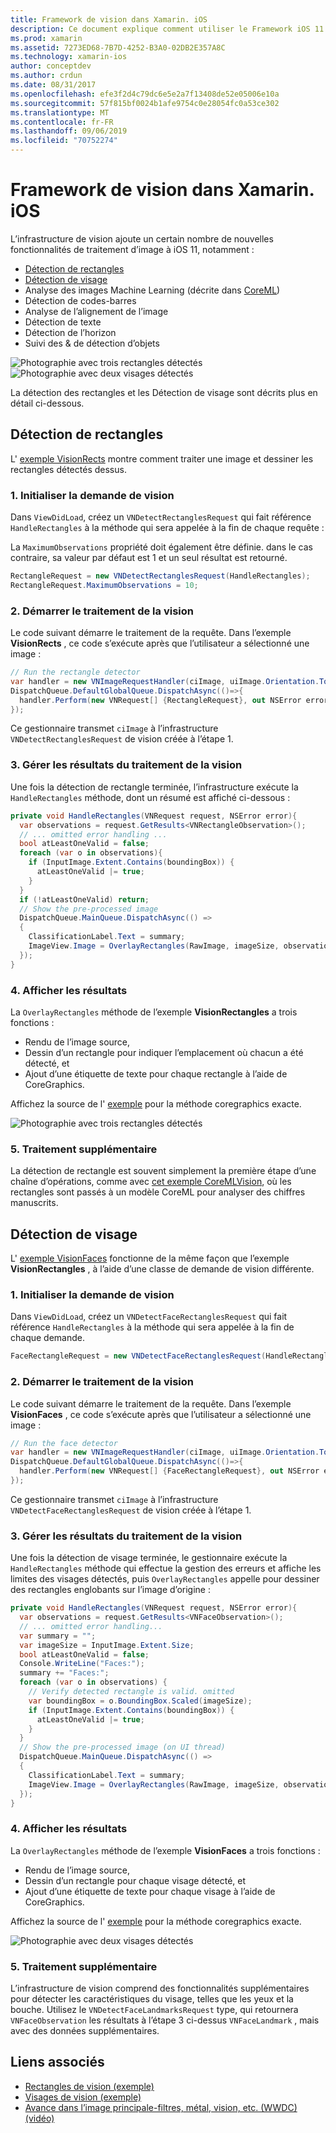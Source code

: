 ```yaml
---
title: Framework de vision dans Xamarin. iOS
description: Ce document explique comment utiliser le Framework iOS 11 vision dans Xamarin. iOS. Plus précisément, il aborde la détection des rectangles et la détection des visages.
ms.prod: xamarin
ms.assetid: 7273ED68-7B7D-4252-B3A0-02DB2E357A8C
ms.technology: xamarin-ios
author: conceptdev
ms.author: crdun
ms.date: 08/31/2017
ms.openlocfilehash: efe3f2d4c79dc6e5e2a7f13408de52e05006e10a
ms.sourcegitcommit: 57f815bf0024b1afe9754c0e28054fc0a53ce302
ms.translationtype: MT
ms.contentlocale: fr-FR
ms.lasthandoff: 09/06/2019
ms.locfileid: "70752274"
---
```

# <a name="vision-framework-in-xamarinios"></a>Framework de vision dans Xamarin. iOS

L’infrastructure de vision ajoute un certain nombre de nouvelles fonctionnalités de traitement d’image à iOS 11, notamment :

- [Détection de rectangles](#rectangles)
- [Détection de visage](#faces)
- Analyse des images Machine Learning (décrite dans [CoreML](~/ios/platform/introduction-to-ios11/coreml.md))
- Détection de codes-barres
- Analyse de l’alignement de l’image
- Détection de texte
- Détection de l’horizon
- Suivi des & de détection d’objets

![Photographie avec trois rectangles détectés](vision-images/found-rectangles-tiny.png) ![Photographie avec deux visages détectés](vision-images/xamarin-home-faces-tiny.png)

La détection des rectangles et les Détection de visage sont décrits plus en détail ci-dessous.

<a name="rectangles" />

## <a name="rectangle-detection"></a>Détection de rectangles

L' [exemple VisionRects](https://docs.microsoft.com/samples/xamarin/ios-samples/ios11-visionrectangles) montre comment traiter une image et dessiner les rectangles détectés dessus.

### <a name="1-initialize-the-vision-request"></a>1. Initialiser la demande de vision

Dans `ViewDidLoad`, créez un `VNDetectRectanglesRequest` qui fait référence `HandleRectangles` à la méthode qui sera appelée à la fin de chaque requête :

La `MaximumObservations` propriété doit également être définie. dans le cas contraire, sa valeur par défaut est 1 et un seul résultat est retourné.

```csharp
RectangleRequest = new VNDetectRectanglesRequest(HandleRectangles);
RectangleRequest.MaximumObservations = 10;
```

### <a name="2-start-the-vision-processing"></a>2. Démarrer le traitement de la vision

Le code suivant démarre le traitement de la requête. Dans l’exemple **VisionRects** , ce code s’exécute après que l’utilisateur a sélectionné une image :

```csharp
// Run the rectangle detector
var handler = new VNImageRequestHandler(ciImage, uiImage.Orientation.ToCGImagePropertyOrientation(), new VNImageOptions());
DispatchQueue.DefaultGlobalQueue.DispatchAsync(()=>{
  handler.Perform(new VNRequest[] {RectangleRequest}, out NSError error);
});
```

Ce gestionnaire transmet `ciImage` à l’infrastructure `VNDetectRectanglesRequest` de vision créée à l’étape 1.

### <a name="3-handle-the-results-of-vision-processing"></a>3. Gérer les résultats du traitement de la vision

Une fois la détection de rectangle terminée, l’infrastructure exécute la `HandleRectangles` méthode, dont un résumé est affiché ci-dessous :

```csharp
private void HandleRectangles(VNRequest request, NSError error){
  var observations = request.GetResults<VNRectangleObservation>();
  // ... omitted error handling ...
  bool atLeastOneValid = false;
  foreach (var o in observations){
    if (InputImage.Extent.Contains(boundingBox)) {
      atLeastOneValid |= true;
    }
  }
  if (!atLeastOneValid) return;
  // Show the pre-processed image
  DispatchQueue.MainQueue.DispatchAsync(() =>
  {
    ClassificationLabel.Text = summary;
    ImageView.Image = OverlayRectangles(RawImage, imageSize, observations);
  });
}
```

### <a name="4-display-the-results"></a>4. Afficher les résultats

La `OverlayRectangles` méthode de l’exemple **VisionRectangles** a trois fonctions :

- Rendu de l’image source,
- Dessin d’un rectangle pour indiquer l’emplacement où chacun a été détecté, et
- Ajout d’une étiquette de texte pour chaque rectangle à l’aide de CoreGraphics.

Affichez la source de l' [exemple](https://docs.microsoft.com/samples/xamarin/ios-samples/ios11-visionrectangles) pour la méthode coregraphics exacte.

![Photographie avec trois rectangles détectés](vision-images/found-rectangles-phone-sml.png)

### <a name="5-further-processing"></a>5. Traitement supplémentaire

La détection de rectangle est souvent simplement la première étape d’une chaîne d’opérations, comme avec [cet exemple CoreMLVision](~/ios/platform/introduction-to-ios11/coreml.md#coremlvision), où les rectangles sont passés à un modèle CoreML pour analyser des chiffres manuscrits.

<a name="faces" />

## <a name="face-detection"></a>Détection de visage

L' [exemple VisionFaces](https://docs.microsoft.com/samples/xamarin/ios-samples/ios11-visionfaces) fonctionne de la même façon que l’exemple **VisionRectangles** , à l’aide d’une classe de demande de vision différente.

### <a name="1-initialize-the-vision-request"></a>1. Initialiser la demande de vision

Dans `ViewDidLoad`, créez un `VNDetectFaceRectanglesRequest` qui fait référence `HandleRectangles` à la méthode qui sera appelée à la fin de chaque demande.

```csharp
FaceRectangleRequest = new VNDetectFaceRectanglesRequest(HandleRectangles);
```

### <a name="2-start-the-vision-processing"></a>2. Démarrer le traitement de la vision

Le code suivant démarre le traitement de la requête. Dans l’exemple **VisionFaces** , ce code s’exécute après que l’utilisateur a sélectionné une image :

```csharp
// Run the face detector
var handler = new VNImageRequestHandler(ciImage, uiImage.Orientation.ToCGImagePropertyOrientation(), new VNImageOptions());
DispatchQueue.DefaultGlobalQueue.DispatchAsync(()=>{
  handler.Perform(new VNRequest[] {FaceRectangleRequest}, out NSError error);
});
```

Ce gestionnaire transmet `ciImage` à l’infrastructure `VNDetectFaceRectanglesRequest` de vision créée à l’étape 1.

### <a name="3-handle-the-results-of-vision-processing"></a>3. Gérer les résultats du traitement de la vision

Une fois la détection de visage terminée, le gestionnaire exécute la `HandleRectangles` méthode qui effectue la gestion des erreurs et affiche les limites des visages détectés, puis `OverlayRectangles` appelle pour dessiner des rectangles englobants sur l’image d’origine :

```csharp
private void HandleRectangles(VNRequest request, NSError error){
  var observations = request.GetResults<VNFaceObservation>();
  // ... omitted error handling...
  var summary = "";
  var imageSize = InputImage.Extent.Size;
  bool atLeastOneValid = false;
  Console.WriteLine("Faces:");
  summary += "Faces:";
  foreach (var o in observations) {
    // Verify detected rectangle is valid. omitted
    var boundingBox = o.BoundingBox.Scaled(imageSize);
    if (InputImage.Extent.Contains(boundingBox)) {
      atLeastOneValid |= true;
    }
  }
  // Show the pre-processed image (on UI thread)
  DispatchQueue.MainQueue.DispatchAsync(() =>
  {
    ClassificationLabel.Text = summary;
    ImageView.Image = OverlayRectangles(RawImage, imageSize, observations);
  });
}
```

### <a name="4-display-the-results"></a>4. Afficher les résultats

La `OverlayRectangles` méthode de l’exemple **VisionFaces** a trois fonctions :

- Rendu de l’image source,
- Dessin d’un rectangle pour chaque visage détecté, et
- Ajout d’une étiquette de texte pour chaque visage à l’aide de CoreGraphics.

Affichez la source de l' [exemple](https://docs.microsoft.com/samples/xamarin/ios-samples/ios11-visionfaces) pour la méthode coregraphics exacte.

![Photographie avec deux visages détectés](vision-images/found-faces-phone-sml.png)

### <a name="5-further-processing"></a>5. Traitement supplémentaire

L’infrastructure de vision comprend des fonctionnalités supplémentaires pour détecter les caractéristiques du visage, telles que les yeux et la bouche. Utilisez le `VNDetectFaceLandmarksRequest` type, qui retournera `VNFaceObservation` les résultats à l’étape 3 ci-dessus `VNFaceLandmark` , mais avec des données supplémentaires.

## <a name="related-links"></a>Liens associés

- [Rectangles de vision (exemple)](https://docs.microsoft.com/samples/xamarin/ios-samples/ios11-visionrectangles)
- [Visages de vision (exemple)](https://docs.microsoft.com/samples/xamarin/ios-samples/ios11-visionfaces)
- [Avance dans l’image principale-filtres, métal, vision, etc. (WWDC) (vidéo)](https://developer.apple.com/videos/play/wwdc2017/510/)
